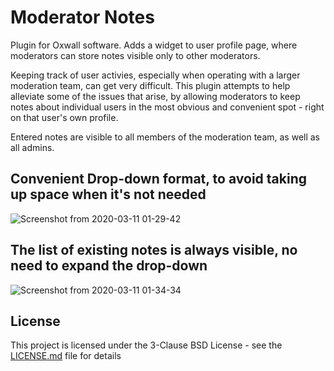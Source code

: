 # Moderator Notes

Plugin for Oxwall software. Adds a widget to user profile page, where moderators can store notes visible only to other moderators.

Keeping track of user activies, especially when operating with a larger moderation team, can get very difficult. This plugin attempts to help alleviate some of the issues that arise, by allowing moderators to keep notes about individual users in the most obvious and convenient spot - right on that user's own profile. 

Entered notes are visible to all members of the moderation team, as well as all admins.

## Convenient Drop-down format, to avoid taking up space when it's not needed

![Screenshot from 2020-03-11 01-29-42](https://user-images.githubusercontent.com/25450448/86570663-497c9380-bf3e-11ea-930a-e852be52a44e.png)

## The list of existing notes is always visible, no need to expand the drop-down

![Screenshot from 2020-03-11 01-34-34](https://user-images.githubusercontent.com/25450448/86570855-93fe1000-bf3e-11ea-8fd2-d82d7f6849ab.png)

## License

This project is licensed under the 3-Clause BSD License - see the [LICENSE.md](LICENSE.md) file for details

